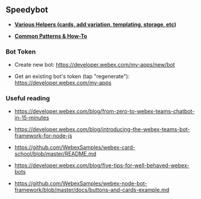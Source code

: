 ## Speedybot

- **[Various Helpers (cards, add variation, templating, storage, etc)](./util.md)**

- **[Common Patterns & How-To](./how-to.md)**

### Bot Token

- Create new bot: https://developer.webex.com/my-apps/new/bot

- Get an existing bot's token (tap "regenerate"): https://developer.webex.com/my-apps

### Useful reading

- https://developer.webex.com/blog/from-zero-to-webex-teams-chatbot-in-15-minutes

- https://developer.webex.com/blog/introducing-the-webex-teams-bot-framework-for-node-js

- https://github.com/WebexSamples/webex-card-school/blob/master/README.md

- https://developer.webex.com/blog/five-tips-for-well-behaved-webex-bots

- https://github.com/WebexSamples/webex-node-bot-framework/blob/master/docs/buttons-and-cards-example.md
